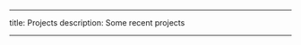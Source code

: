 
---
title: Projects
description: Some recent projects

---

[comment]: <> (#### Generative Probabilistic Novelty Detection with Isometric Adversarial Autoencoders, )

[comment]: <> (Ranya Almohsen, Matthew R. Keaton, Donald A. Adjeroh, Gianfranco Doretto; Proceedings of the IEEE/CVF Conference on Computer Vision and Pattern Recognition &#40;CVPR&#41; Workshops, 2022, pp. 2003-2013)

[comment]: <> (#### Generative Probabilistic Novelty Detection with Adversarial Autoencoders, )

[comment]: <> (S. Pidhorskyi, R. Almohsen, D. A Adjeroh, and G. Doretto. Generative Probabilistic Novelty Detection with Adversarial Autoencoders. In Advances in Neural Information Processing Systems, 2018)

[comment]: <> (#### Open-set Recognition with Adversarial Autoencoders)

[comment]: <> (R Almohsen, S Pidhorskyi, G Doretto, WiML workshop, 2018)